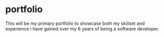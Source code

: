 # portfolio
This will be my primary portfolio to showcase both my skillset and experience i have gained over my 6 years of being a software developer.
